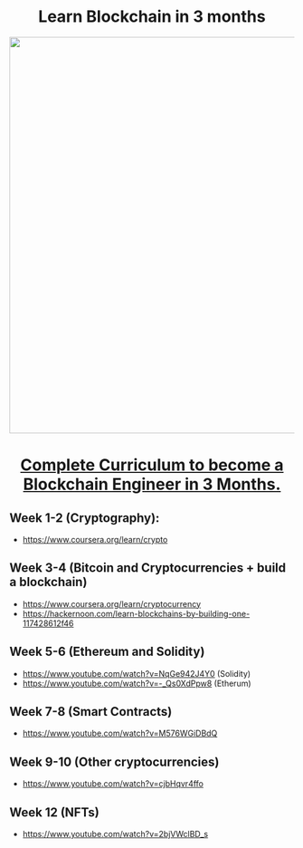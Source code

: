 <h1 align="center">Learn Blockchain in 3 months</h1>
<a href="#">
  <div align="center">
    <img src="https://blockgeeks.com/wp-content/uploads/2016/09/blockchain-use-cases.png" width='700'/>
    <h1>Complete Curriculum to become a Blockchain Engineer in 3 Months.</h1>
  </div>
</a> 

## Week 1-2 (Cryptography):
- https://www.coursera.org/learn/crypto

## Week 3-4 (Bitcoin and Cryptocurrencies + build a blockchain)
- https://www.coursera.org/learn/cryptocurrency
- https://hackernoon.com/learn-blockchains-by-building-one-117428612f46

## Week 5-6 (Ethereum and Solidity)
- https://www.youtube.com/watch?v=NqGe942J4Y0 (Solidity)
- https://www.youtube.com/watch?v=-_Qs0XdPpw8 (Etherum)

## Week 7-8 (Smart Contracts)
- https://www.youtube.com/watch?v=M576WGiDBdQ

## Week 9-10 (Other cryptocurrencies)
- https://www.youtube.com/watch?v=cjbHqvr4ffo


## Week 12 (NFTs)
- https://www.youtube.com/watch?v=2bjVWclBD_s
